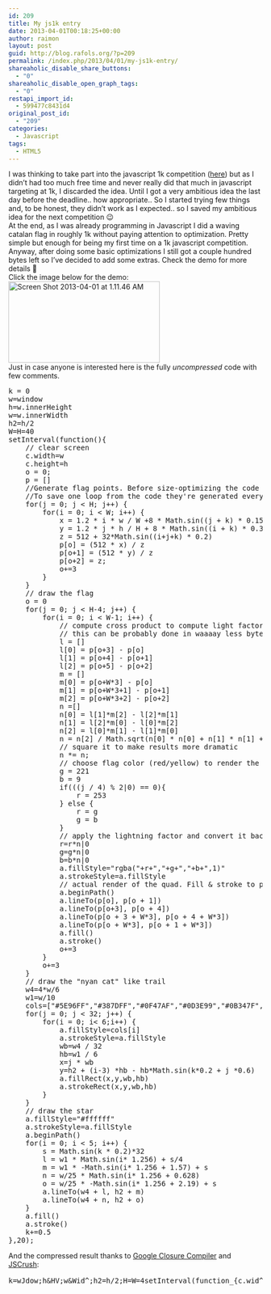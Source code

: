 ```yaml
---
id: 209
title: My js1k entry
date: 2013-04-01T00:18:25+00:00
author: raimon
layout: post
guid: http://blog.rafols.org/?p=209
permalink: /index.php/2013/04/01/my-js1k-entry/
shareaholic_disable_share_buttons:
  - "0"
shareaholic_disable_open_graph_tags:
  - "0"
restapi_import_id:
  - 599477c8431d4
original_post_id:
  - "209"
categories:
  - Javascript
tags:
  - HTML5
---
```

I was thinking to take part into the javascript 1k competition (<a href="http://js1k.com/2013-spring/" target="_blank" rel="noopener noreferrer">here</a>) but as I didn&#8217;t had too much free time and never really did that much in javascript targeting at 1k, I discarded the idea. Until I got a very ambitious idea the last day before the deadline.. how appropriate.. So I started trying few things and, to be honest, they didn&#8217;t work as I expected.. so I saved my ambitious idea for the next competition 😉  
At the end, as I was already programming in Javascript I did a waving catalan flag in roughly 1k without paying attention to optimization. Pretty simple but enough for being my first time on a 1k javascript competition. Anyway, after doing some basic optimizations I still got a couple hundred bytes left so I&#8217;ve decided to add some extras. Check the demo for more details 🙂  
Click the image below for the demo:  
<a href="http://js1k.com/2013-spring/demo/1537" target="_blank" rel="noopener noreferrer"><img loading="lazy" src="http://blog.rafols.org/wp-content/uploads/Screen-Shot-2013-04-01-at-1.11.46-AM-300x161.png" alt="Screen Shot 2013-04-01 at 1.11.46 AM" width="300" height="161" class="alignnone size-medium wp-image-218" /></a>  
Just in case anyone is interested here is the fully _uncompressed_ code with few comments.

<pre>k = 0
w=window
h=w.innerHeight
w=w.innerWidth
h2=h/2
W=H=40
setInterval(function(){
    // clear screen
    c.width=w
    c.height=h
    o = 0;
    p = []
    //Generate flag points. Before size-optimizing the code they were generated only once and stored in an external array.
    //To save one loop from the code they're generated every single frame.. oh well..
    for(j = 0; j &lt; H; j++) {
        for(i = 0; i &lt; W; i++) {
            x = 1.2 * i * w / W +8 * Math.sin((j + k) * 0.15)
            y = 1.2 * j * h / H + 8 * Math.sin((i + k) * 0.3)
            z = 512 + 32*Math.sin((i+j+k) * 0.2)
            p[o] = (512 * x) / z
            p[o+1] = (512 * y) / z
            p[o+2] = z;
            o+=3
        }
    }
    // draw the flag
    o = 0
    for(j = 0; j &lt; H-4; j++) {
        for(i = 0; i &lt; W-1; i++) {
            // compute cross product to compute light factor
            // this can be probably done in waaaay less bytes
            l = []
            l[0] = p[o+3] - p[o]
            l[1] = p[o+4] - p[o+1]
            l[2] = p[o+5] - p[o+2]
            m = []
            m[0] = p[o+W*3] - p[o]
            m[1] = p[o+W*3+1] - p[o+1]
            m[2] = p[o+W*3+2] - p[o+2]
            n =[]
            n[0] = l[1]*m[2] - l[2]*m[1]
            n[1] = l[2]*m[0] - l[0]*m[2]
            n[2] = l[0]*m[1] - l[1]*m[0]
            n = n[2] / Math.sqrt(n[0] * n[0] + n[1] * n[1] + n[2] * n[2]);
            // square it to make results more dramatic
            n *= n;
            // choose flag color (red/yellow) to render the different color stripes depending on the vertical coordinate
            g = 221
            b = 9
            if(((j / 4) % 2|0) == 0){
                r = 253
            } else {
                r = g
                g = b
            }
            // apply the lightning factor and convert it back to integer using "|0"
            r=r*n|0
            g=g*n|0
            b=b*n|0
            a.fillStyle="rgba("+r+","+g+","+b+",1)"
            a.strokeStyle=a.fillStyle
            // actual render of the quad. Fill & stroke to polish (antialiasing, subpixel,..)
            a.beginPath()
            a.lineTo(p[o], p[o + 1])
            a.lineTo(p[o+3], p[o + 4])
            a.lineTo(p[o + 3 + W*3], p[o + 4 + W*3])
            a.lineTo(p[o + W*3], p[o + 1 + W*3])
            a.fill()
            a.stroke()
            o+=3
        }
        o+=3
    }
    // draw the "nyan cat" like trail
    w4=4*w/6
    w1=w/10
    cols=["#5E96FF","#387DFF","#0F47AF","#0D3E99","#0B347F","#08265B"]
    for(j = 0; j &lt; 32; j++) {
        for(i = 0; i&lt; 6;i++) {
            a.fillStyle=cols[i]
            a.strokeStyle=a.fillStyle
            wb=w4 / 32
            hb=w1 / 6
            x=j * wb
            y=h2 + (i-3) *hb - hb*Math.sin(k*0.2 + j *0.6)
            a.fillRect(x,y,wb,hb)
            a.strokeRect(x,y,wb,hb)
        }
    }
    // draw the star
    a.fillStyle="#ffffff"
    a.strokeStyle=a.fillStyle
    a.beginPath()
    for(i = 0; i &lt; 5; i++) {
        s = Math.sin(k * 0.2)*32
        l = w1 * Math.sin(i* 1.256) + s/4
        m = w1 * -Math.sin(i* 1.256 + 1.57) + s
        n = w/25 * Math.sin(i* 1.256 + 0.628)
        o = w/25 * -Math.sin(i* 1.256 + 2.19) + s
        a.lineTo(w4 + l, h2 + m)
        a.lineTo(w4 + n, h2 + o)
    }
    a.fill()
    a.stroke()
    k+=0.5
},20);
</pre>

And the compressed result thanks to [Google Closure Compiler](http://closure-compiler.appspot.com/home) and [JSCrush](http://www.iteral.com/jscrush/):

<pre>k=wJdow;h&HV;w&Wid^;h2=h/2;H=W=4setInterval(function_{c.wid^;c.hV=h;o=p=[]j&lt;hui&lt;wx=~i*w/W+815*(j!y=~j*h/H+83*`!zK2+Z`+j!]Kx/z,1]Ky/z,2]=z,o=ji=cols[i,wb4/Z,hb1/6,x=j*wb,y=N`-3)*hb-hbk+6*j,;="#ffffff";;;5&gt;is=Zkl1*O/4,m1*-+~57O,nY+628oY-+2.19Ow4+l,Nm)w4+n,No);_;_;k+=5},20);GJ(+X,a.lJeTo(a.strokefor`=~256*i[2]	[0][1]a.fillX=Rect(x,y,wb,hb)],++)3*W*;for(j=a.begJPa^_=w),p[o*n|0,0;2*F #;i]-o+=3!+k)$])&.Jner@*mC=GMa^.sJinK=51L+",Nh2+O)+sQ=[U;jVeightXStyleY/25*Z32^th_()`(i~1.0.';for(Y in $='~`_^ZYXVUQONLKJGC@&$!	')with(_.split($[Y]))_=join(pop());eval(_)
</pre>